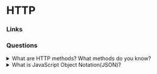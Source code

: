 # HTTP

### Links

### Questions

<details>
  <summary>What are HTTP methods? What methods do you know?</summary>

  HTTP describes a set of request methods that demonstrate what action is needed. There are the following methods:

  ``GET`` - to request source view. It is possible only to get data;

  ``HEAD`` - the same as the GET but without response;

  ``POST`` - to send subjects to a server and often require changes of the server state or side effects;

  ``PUT`` - to replace all parts of an existed subject;

  ``PATCH`` - to update only part of an existed subject;

  ``DELETE`` - to remove data;

  ``CONNECT`` - to create a connection between server and client;

  ``OPTIONS`` - to get source description;

  ``TRACE`` - to request test a message from a server.

</details>

<details>
  <summary>What is JavaScript Object Notation(JSON)?</summary>

It is a text format that is based on JavaScript but it is not depended and it can be used in any program languages. The main sphere is REST requests.

</details>

